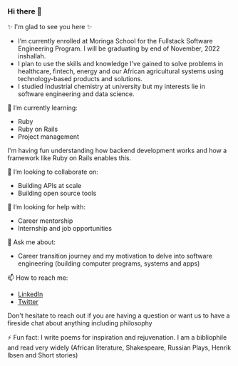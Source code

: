 ### Hi there 👋

✨ I'm glad to see you here ✨ 

* I’m currently enrolled at Moringa School for the Fullstack Software Engineering Program. I will be graduating by end of November, 2022 inshallah. 
* I plan to use the skills and knowledge I've gained to solve problems in healthcare, fintech, energy and our African agricultural systems using technology-based products and solutions.
* I studied Industrial chemistry at university but my interests lie in software engineering and data science.

🌱 I’m currently learning:
* Ruby
* Ruby on Rails
* Project management

I'm having fun understanding how backend development works and how a framework like Ruby on Rails enables this.

👯 I’m looking to collaborate on:
* Building APIs at scale 
* Building open source tools 
 
🤔 I’m looking for help with:
* Career mentorship
* Internship and job opportunities 
 
💬 Ask me about:
* Career transition journey and my motivation to delve into software engineering (building computer programs, systems and apps) 
  
📫 How to reach me:
* [LinkedIn](https://www.linkedin.com/in/joshua-mwale-8a8a3557/)
* [Twitter](https://twitter.com/joshua_mwale)

Don't hesitate to reach out if you are having a question or want us to have a fireside chat about anything including philosophy

⚡ Fun fact: I write poems for inspiration and rejuvenation. I am a bibliophile and read very widely (African literature, Shakespeare, Russian Plays, Henrik Ibsen and Short stories)

